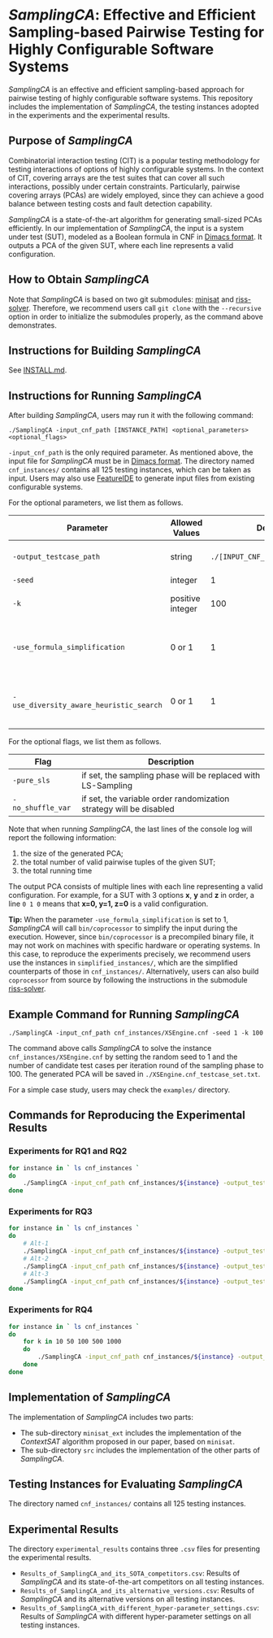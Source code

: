 # *SamplingCA*: Effective and Efficient Sampling-based Pairwise Testing for Highly Configurable Software Systems

*SamplingCA* is an effective and efficient sampling-based approach for pairwise testing of highly configurable software systems. This repository includes the implementation of *SamplingCA*, the testing instances adopted in the experiments and the experimental results. 

## Purpose of *SamplingCA*

Combinatorial interaction testing (CIT) is a popular testing methodology for testing interactions of options of highly configurable systems. In the context of CIT, covering arrays are the test suites that can cover all such interactions, possibly under certain constraints. Particularly, pairwise covering arrays (PCAs) are widely employed, since they can achieve a good balance between testing costs and fault detection capability. 

*SamplingCA* is a state-of-the-art algorithm for generating small-sized PCAs efficiently. In our implementation of *SamplingCA*, the input is a system under test (SUT), modeled as a Boolean formula in CNF in [Dimacs format](http://www.satcompetition.org/2011/format-benchmarks2011.html). It outputs a PCA of the given SUT, where each line represents a valid configuration. 

## How to Obtain *SamplingCA*

Note that *SamplingCA* is based on two git submodules: [minisat](https://github.com/niklasso/minisat) and [riss-solver](https://github.com/nmanthey/riss-solver). Therefore, we recommend users call `git clone` with the `--recursive` option in order to initialize the submodules properly, as the command above demonstrates. 

## Instructions for Building *SamplingCA*

See [INSTALL.md](INSTALL.md). 

## Instructions for Running *SamplingCA*

After building *SamplingCA*, users may run it with the following command: 

```
./SamplingCA -input_cnf_path [INSTANCE_PATH] <optional_parameters> <optional_flags>
```

`-input_cnf_path` is the only required parameter. As mentioned above, the input file for *SamplingCA* must be in [Dimacs format](http://www.satcompetition.org/2011/format-benchmarks2011.html). The directory named `cnf_instances/` contains all 125 testing instances, which can be taken as input. Users may also use [FeatureIDE](https://github.com/FeatureIDE/FeatureIDE/) to generate input files from existing configurable systems. 

For the optional parameters, we list them as follows. 

| Parameter | Allowed Values | Default Value | Description | 
| - | - | - | - |
| `-output_testcase_path` | string | `./[INPUT_CNF_NAME]_testcase_set.txt` | path to which the generated PCA is saved |
| `-seed` | integer | 1 | random seed | 
| `-k` | positive integer | 100 | the number of candidates per round | 
| `-use_formula_simplification` | 0 or 1 | 1 | 1 if the input will be simplified with `bin/coprocessor`, 0 otherwise |
| `-use_diversity_aware_heuristic_search` | 0 or 1 | 1 | 1 if the SAT solving algorithm will be context-aware, 0 otherwise |

For the optional flags, we list them as follows. 

| Flag | Description | 
| - | - |
| `-pure_sls` | if set, the sampling phase will be replaced with LS-Sampling |
| `-no_shuffle_var` | if set, the variable order randomization strategy will be disabled |

Note that when running *SamplingCA*, the last lines of the console log will report the following information:
1. the size of the generated PCA; 
2. the total number of valid pairwise tuples of the given SUT; 
3. the total running time

The output PCA consists of multiple lines with each line representing a valid configuration. For example, for a SUT with 3 options **x**, **y** and **z** in order, a line `0 1 0` means that **x=0, y=1, z=0** is a valid configuration. 

**Tip:** When the parameter `-use_formula_simplification` is set to 1, *SamplingCA* will call `bin/coprocessor` to simplify the input during the execution. However, since `bin/coprocessor` is a precompiled binary file, it may not work on machines with specific hardware or operating systems. In this case, to reproduce the experiments precisely, we recommend users use the instances in `simplified_instances/`, which are the simplified counterparts of those in `cnf_instances/`. Alternatively, users can also build `coprocessor` from source by following the instructions in the submodule [riss-solver](https://github.com/nmanthey/riss-solver). 

## Example Command for Running *SamplingCA*

```
./SamplingCA -input_cnf_path cnf_instances/XSEngine.cnf -seed 1 -k 100
```

The command above calls *SamplingCA* to solve the instance `cnf_instances/XSEngine.cnf` by setting the random seed to 1 and the number of candidate test cases per iteration round of the sampling phase to 100. The generated PCA will be saved in `./XSEngine.cnf_testcase_set.txt`. 

For a simple case study, users may check the `examples/` directory. 

## Commands for Reproducing the Experimental Results

### Experiments for RQ1 and RQ2

```bash
for instance in ` ls cnf_instances `
do
    ./SamplingCA -input_cnf_path cnf_instances/${instance} -output_testcase_path ${instance}_testcase_set.txt
done
```

### Experiments for RQ3

```bash
for instance in ` ls cnf_instances `
do
    # Alt-1
    ./SamplingCA -input_cnf_path cnf_instances/${instance} -output_testcase_path ${instance}_testcase_set_alt1.txt -pure_sls
    # Alt-2
    ./SamplingCA -input_cnf_path cnf_instances/${instance} -output_testcase_path ${instance}_testcase_set_alt2.txt -use_diversity_aware_heuristic_search 0
    # Alt-3
    ./SamplingCA -input_cnf_path cnf_instances/${instance} -output_testcase_path ${instance}_testcase_set_alt3.txt -no_shuffle_var
done
```

### Experiments for RQ4

```bash
for instance in ` ls cnf_instances `
do
    for k in 10 50 100 500 1000
    do
        ./SamplingCA -input_cnf_path cnf_instances/${instance} -output_testcase_path ${instance}_testcase_set_k_${k}.txt -k ${k}
    done
done
```

## Implementation of *SamplingCA*

The implementation of *SamplingCA* includes two parts:
- The sub-directory `minisat_ext` includes the implementation of the *ContextSAT* algorithm proposed in our paper, based on `minisat`. 
- The sub-directory `src` includes the implementation of the other parts of *SamplingCA*. 

## Testing Instances for Evaluating *SamplingCA*

The directory named `cnf_instances/` contains all 125 testing instances.

## Experimental Results

The directory `experimental_results` contains three `.csv` files for presenting the experimental results. 
- `Results_of_SamplingCA_and_its_SOTA_competitors.csv`: Results of *SamplingCA* and its state-of-the-art competitors on all testing instances. 
- `Results_of_SamplingCA_and_its_alternative_versions.csv`: Results of *SamplingCA* and its alternative versions on all testing instances.
- `Results_of_SamplingCA_with_different_hyper-parameter_settings.csv`: Results of *SamplingCA* with different hyper-parameter settings on all testing instances.

